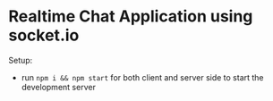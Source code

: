 # Realtime Chat Application using socket.io

Setup:
- run ```npm i && npm start``` for both client and server side to start the development server
